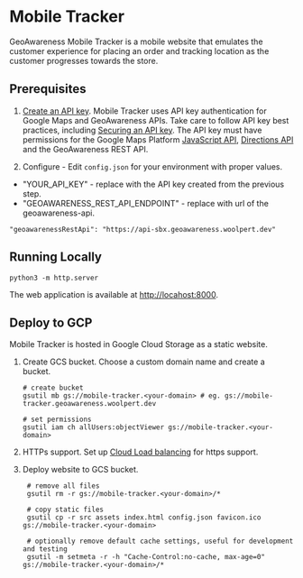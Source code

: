# Mobile Tracker

GeoAwareness Mobile Tracker is a mobile website that emulates the customer experience for placing an order and tracking location as the customer progresses towards the store.

## Prerequisites

1. [Create an API key](https://cloud.google.com/docs/authentication/api-keys#creating_an_api_key). Mobile Tracker uses API key authentication for Google Maps and GeoAwareness APIs. Take care to follow API key best practices, including [Securing an API key](https://cloud.google.com/docs/authentication/api-keys#securing_an_api_key). The API key must have permissions for the Google Maps Platform
   [JavaScript API](https://developers.google.com/maps/documentation/javascript/overview),
   [Directions API](https://developers.google.com/maps/documentation/directions/overview)
   and the GeoAwareness REST API.

1. Configure - Edit `config.json` for your environment with proper values.

- "YOUR_API_KEY" - replace with the API key created from the previous step.
- "GEOAWARENESS_REST_API_ENDPOINT" - replace with url of the geoawareness-api.

```
"geoawarenessRestApi": "https://api-sbx.geoawareness.woolpert.dev"
```

## Running Locally

```
python3 -m http.server
```

The web application is available at [http://locahost:8000](http://localhost:8000).

## Deploy to GCP

Mobile Tracker is hosted in Google Cloud Storage as a static website.

1. Create GCS bucket. Choose a custom domain name and create a bucket.

   ```
   # create bucket
   gsutil mb gs://mobile-tracker.<your-domain> # eg. gs://mobile-tracker.geoawareness.woolpert.dev

   # set permissions
   gsutil iam ch allUsers:objectViewer gs://mobile-tracker.<your-domain>
   ```

1. HTTPs support. Set up [Cloud Load balancing](https://cloud.google.com/storage/docs/hosting-static-website#lb-ssl) for https support.

1. Deploy website to GCS bucket.

   ```
    # remove all files
    gsutil rm -r gs://mobile-tracker.<your-domain>/*

    # copy static files
    gsutil cp -r src assets index.html config.json favicon.ico gs://mobile-tracker.<your-domain>

    # optionally remove default cache settings, useful for development and testing
    gsutil -m setmeta -r -h "Cache-Control:no-cache, max-age=0" gs://mobile-tracker.<your-domain>/*
   ```
